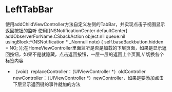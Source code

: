 # LeftTabBar
使用addChildViewController方法自定义左侧的TabBar，并实现点击子视图显示返回按钮的监听
使用[[NSNotificationCenter defaultCenter] addObserverForName:CSbackAction object:nil queue:nil usingBlock:^(NSNotification * _Nonnull note) {
            self.baseBackbutton.hidden = NO;
        }];在HomeViewController里面监听是否是加载的下层页面，如果是显示返回按钮，如果不是就隐藏，点击返回按钮，一层一层的返回上个页面,//  切换各个标签内容
 - （void）replaceController：（UIViewController *）oldController newController：（UIViewController *）newController，如果是要添加点击下层显示返回键的事件就加的方法
